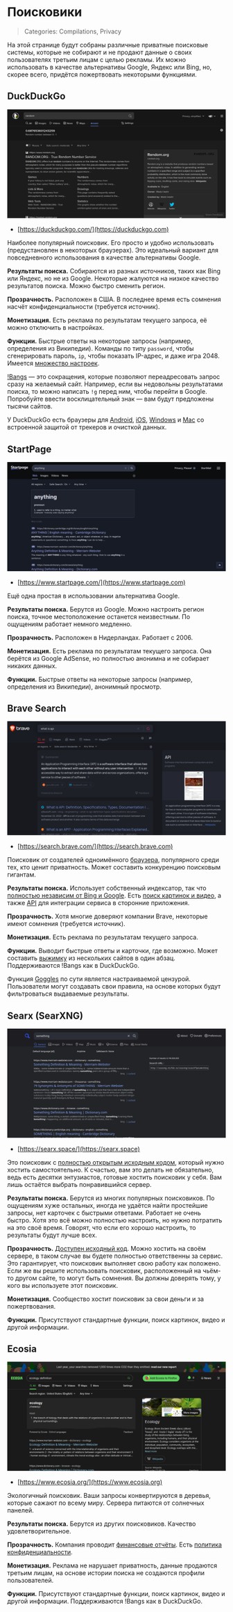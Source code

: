 # Поисковики
> Categories: Compilations, Privacy

На этой странице будут собраны различные приватные поисковые системы, которые
не собирают и не продают данные о своих пользователях третьим лицам с целью
рекламы. Их можно использовать в качестве альтернативы Google, Яндекс или
Bing, но, скорее всего, придётся пожертвовать некоторыми функциями.

## DuckDuckGo

![Скриншот поиска в DuckDuckGo](/media/search_engines_duckduckgo.png)

- [https://duckduckgo.com/](https://duckduckgo.com)

Наиболее популярный поисковик. Его просто и удобно использовать
(предустановлен в некоторых браузерах). Это идеальный вариант для повседневного
использования в качестве альтернативы Google.

**Результаты поиска.** Собираются из разных источников, таких как Bing или
Яндекс, но не из Google. Некоторые жалуются на низкое качество результатов
поиска. Можно быстро сменить регион.

**Прозрачность.** Расположен в США. В последнее время есть сомнения насчёт
конфиденциальности (требуется источник).

**Монетизация.** Есть реклама по результатам текущего запроса, её можно
отключить в настройках.

**Функции.** Быстрые ответы на некоторые запросы (например,
определения из Википедии). Команды по типу `password`, чтобы сгенерировать
пароль, `ip`, чтобы показать IP-адрес, и даже игра 2048. Имеется
[множество настроек](https://duckduckgo.com/settings).

[!Bangs](https://duckduckgo.com/bangs) — это сокращения, которые позволяют
переадресовать запрос сразу на желаемый сайт. Например, если вы недовольны
результатами поиска, то можно написать `!g` перед ним, чтобы перейти в Google.
Попробуйте ввести восклицательный знак — вам будут предложены тысячи сайтов.

У DuckDuckGo есть браузеры для
[Android](https://play.google.com/store/apps/details?id=com.duckduckgo.mobile.android),
[iOS](https://apps.apple.com/app/duckduckgo-private-browser/id663592361),
[Windows](https://duckduckgo.com/windows) и [Mac](https://duckduckgo.com/mac)
со встроенной защитой от трекеров и очисткой данных.

## StartPage

![Скриншот поиска в Startpage](/media/search_engines_startpage.png)

- [https://www.startpage.com/](https://www.startpage.com)

Ещё одна простая в использовании альтернатива Google.

**Результаты поиска.** Берутся из Google. Можно настроить регион поиска, точное
местоположение останется неизвестным. По ощущениям работает немного медленно.

**Прозрачность.** Расположен в Нидерландах. Работает с 2006.

**Монетизация.** Есть реклама по результатам текущего запроса. Она берётся из
Google AdSense, но полностью анонимна и не собирает никаких данных.

**Функции.** Быстрые ответы на некоторые запросы (например,
определения из Википедии), анонимный просмотр.

## Brave Search

![Скриншот поиска в Brave Search](/media/search_engines_brave.png)

- [https://search.brave.com/](https://search.brave.com)

Поисковик от создателей одноимённого [браузера](https://brave.com/), популярного
среди тех, кто ценит приватность. Может составить конкуренцию поисковым
гигантам.

**Результаты поиска.** Использует собственный индексатор, так что
[полностью независим от Bing и Google](https://brave.com/search-independence).
Есть [поиск картинок и видео](https://brave.com/image-video-search), а также
[API](https://brave.com/search/api) для интеграции сервиса в сторонние
приложения.

**Прозрачность.** Хотя многие доверяют компании Brave, некоторые имеют сомнения
(требуется источник).

**Монетизация.** Есть реклама по результатам текущего запроса.

**Функции.** Выводит быстрые ответы и карточки, где возможно. Может составить
[выжимку](https://brave.com/ai-summarizer) из нескольких сайтов в один абзац.
Поддерживаются !Bangs как в DuckDuckGo.

Функция [Goggles](https://search.brave.com/help/goggles) по сути является
настраиваемой цензурой. Пользователи могут создавать свои правила, на основе
которых будут фильтроваться выдаваемые результаты.

## Searx (SearXNG)

![Скриншот поиска в Searx](/media/search_engines_searx.png)

- [https://searx.space/](https://searx.space)

Это поисковик с
[полностью открытым исходным кодом](https://github.com/searx/searx), который
нужно хостить самостоятельно. К счастью, вам это делать не обязательно, ведь
есть десятки энтузиастов, готовые хостить поисковик у себя. Вам лишь остаётся
выбрать понравившийся сервер.

**Результаты поиска.** Берутся из многих популярных поисковиков. По ощущениям
хуже остальных, иногда не удаётся найти простейшие запросы, нет карточек с
быстрыми ответами. Работает не очень быстро. Хотя это всё можно полностью
настроить, но нужно потратить на это своё время. Говорят, что если его
хорошо настроить, то результаты будут лучше всех.

**Прозрачность.** [Доступен исходный код](https://github.com/searx/searx). Можно
хостить на своём сервере, в таком случае вы будете полностью ответственны за
сервис. Это гарантирует, что поисковик выполняет свою работу как положено.
Если же вы решите использовать поисковик, расположенный на чьём-то другом сайте,
то могут быть сомнения. Вы должны доверять тому, у кого вы используете этот
поисковик.

**Монетизация.** Сообщество хостит поисковик за свои деньги и за пожертвования.

**Функции.** Присутствуют стандартные функции, поиск картинок, видео и другой
информации.

## Ecosia

![Скриншот поиска в Ecosia](/media/search_engines_ecosia.png)

- [https://www.ecosia.org/](https://www.ecosia.org)

Экологичный поисковик. Ваши запросы конвертируются в деревья, которые сажают по
всему миру. Сервера питаются от солнечных панелей.

**Результаты поиска.** Берутся из других поисковиков. Качество
удовлетворительное.

**Прозрачность.** Компания проводит
[финансовые отчёты](https://ecosia.co/finreportsen).
Есть [политика конфиденциальности](https://www.ecosia.org/privacy).

**Монетизация.** Реклама не нарушает приватность, данные продаются третьим
лицам, на основе истории поиска не создаются профили пользователей.

**Функции.** Присутствуют стандартные функции, поиск картинок, видео и другой
информации. Поддерживаются !Bangs как в DuckDuckGo.
